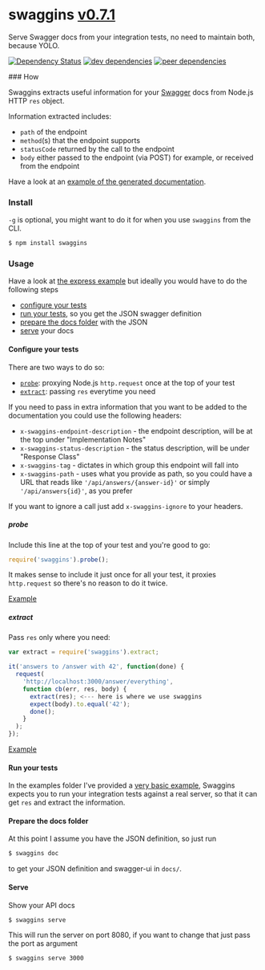 # swaggins [v0.7.1](https://github.com/lazywithclass/swaggins/blob/master/CHANGELOG.md#071)

Serve Swagger docs from your integration tests, no need to maintain both, because YOLO.

[![Dependency Status](https://david-dm.org/lazywithclass/swaggins.svg)](https://david-dm.org/lazywithclass/swaggins) [![dev dependencies](https://david-dm.org/lazywithclass/swaggins/dev-status.svg)](https://david-dm.org/lazywithclass/swaggins#info=devDependencies) [![peer dependencies](https://david-dm.org/lazywithclass/swaggins/peer-status.svg)](https://david-dm.org/lazywithclass/swaggins#info=peerDependencies)

### How

Swaggins extracts useful information for your [Swagger](http://swagger.io/) docs from Node.js HTTP `res` object.

Information extracted includes:

 * `path` of the endpoint
 * `method`(s) that the endpoint supports
 * `statusCode` returned by the call to the endpoint
 * `body` either passed to the endpoint (via POST) for example, or received from the endpoint
 
Have a look at an [example of the generated documentation](http://lazywithclass.github.io/swaggins/examples/express/docs).

### Install

`-g` is optional, you might want to do it for when you
use `swaggins` from the CLI.

```bash
$ npm install swaggins
```

### Usage

Have a look at [the express example](https://github.com/lazywithclass/swaggins/tree/master/examples/express)
but ideally you would have to do the following steps

 * [configure your tests](#configure-your-tests)
 * [run your tests](#run-your-tests), so you get the JSON swagger definition
 * [prepare the docs folder](#prepare-the-docs-folder) with the JSON
 * [serve](#serve) your docs

#### Configure your tests

There are two ways to do so:

 * [`probe`](#probe): proxying Node.js `http.request` once at the top of your test
 * [`extract`](#extract): passing `res` everytime you need

If you need to pass in extra information that you want to be added to the documentation
you could use the following headers:

 * `x-swaggins-endpoint-description` - the endpoint description, will be at the top under "Implementation Notes"
 * `x-swaggins-status-description` - the status description, will be under "Response Class"
 * `x-swaggins-tag` - dictates in which group this endpoint will fall into
 * `x-swaggins-path` - uses what you provide as path, so you could have a URL that reads like `'/api/answers/{answer-id}'` or simply `'/api/answers{id}'`, as you prefer

If you want to ignore a call just add `x-swaggins-ignore` to your headers.

##### probe

Include this line at the top of your test and you're good to go:

```javascript
require('swaggins').probe();
```

It makes sense to include it just once for all your test, it proxies `http.request` so there's no reason to do it twice.

[Example](https://github.com/lazywithclass/swaggins/tree/master/examples/express/test-with-probe.js#L4)

##### extract

Pass `res` only where you need:

```javascript
var extract = require('swaggins').extract;

it('answers to /answer with 42', function(done) {
  request(
    'http://localhost:3000/answer/everything',
    function cb(err, res, body) {
      extract(res); <--- here is where we use swaggins
      expect(body).to.equal('42');
      done();
    }
  );
});
```

[Example](https://github.com/lazywithclass/swaggins/blob/master/examples/express/test-with-extract.js#L12)

#### Run your tests

In the examples folder I've provided a [very basic example](https://github.com/lazywithclass/swaggins/blob/master/examples/express/run-me.sh),
Swaggins expects you to run your integration tests against
a real server, so that it can get `res` and extract the information.

#### Prepare the docs folder

At this point I assume you have the JSON definition, so just run

```bash
$ swaggins doc
```

to get your JSON definition and swagger-ui in `docs/`.

#### Serve

Show your API docs

```bash
$ swaggins serve
```

This will run the server on port 8080, if you want to change that just pass the port as argument

```bash
$ swaggins serve 3000
```
